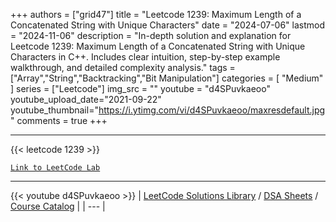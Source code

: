 
+++
authors = ["grid47"]
title = "Leetcode 1239: Maximum Length of a Concatenated String with Unique Characters"
date = "2024-07-06"
lastmod = "2024-11-06"
description = "In-depth solution and explanation for Leetcode 1239: Maximum Length of a Concatenated String with Unique Characters in C++. Includes clear intuition, step-by-step example walkthrough, and detailed complexity analysis."
tags = ["Array","String","Backtracking","Bit Manipulation"]
categories = [
    "Medium"
]
series = ["Leetcode"]
img_src = ""
youtube = "d4SPuvkaeoo"
youtube_upload_date="2021-09-22"
youtube_thumbnail="https://i.ytimg.com/vi/d4SPuvkaeoo/maxresdefault.jpg"
comments = true
+++



---
{{< leetcode 1239 >}}

[`Link to LeetCode Lab`](https://leetcode.com/problems/maximum-length-of-a-concatenated-string-with-unique-characters/description/)

---
{{< youtube d4SPuvkaeoo >}}
| [LeetCode Solutions Library](https://grid47.xyz/leetcode/) / [DSA Sheets](https://grid47.xyz/sheets/) / [Course Catalog](https://grid47.xyz/courses/) |
| --- |
